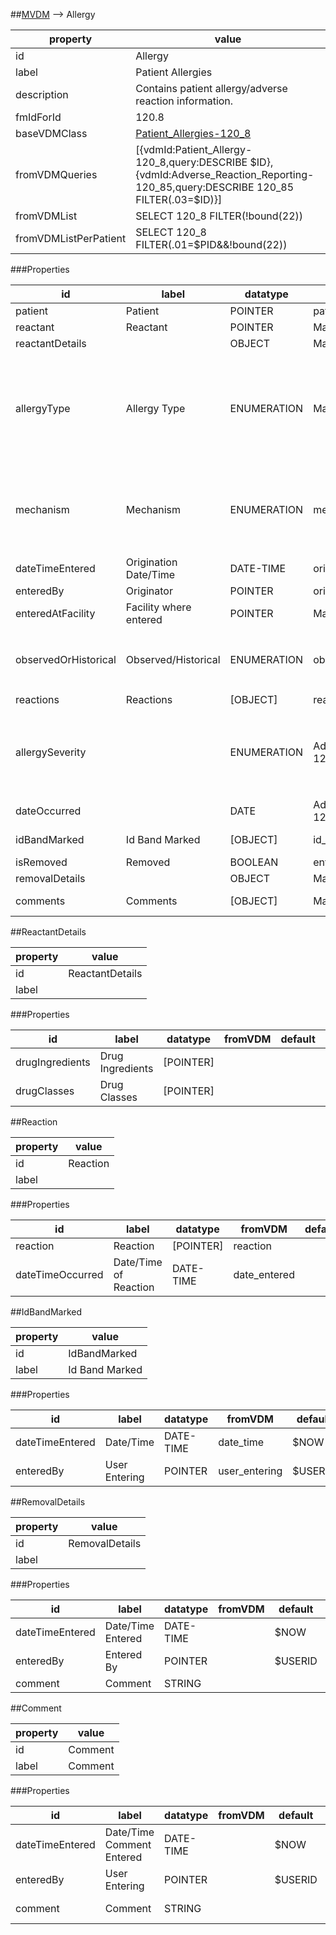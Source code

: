 
##[MVDM](TableOfContent.md) --> Allergy 

 property | value 
--- | --- 
 id | Allergy
 label | Patient Allergies
 description | Contains patient allergy/adverse reaction information.
 fmIdForId | 120.8
 baseVDMClass | [Patient_Allergies-120_8](../VDM/Patient_Allergies-120_8.md)
 fromVDMQueries | [{vdmId:Patient_Allergy-120_8,query:DESCRIBE $ID},{vdmId:Adverse_Reaction_Reporting-120_85,query:DESCRIBE 120_85 FILTER(.03=$ID)}]
 fromVDMList | SELECT 120_8 FILTER(!bound(22))
 fromVDMListPerPatient | SELECT 120_8 FILTER(.01=$PID&&!bound(22))

###Properties

| id | label | datatype | fromVDM | default | range | attributes | 
| --- | --- | --- | --- | --- | --- | --- | 
| patient | Patient | POINTER | patient | $PATIENTID |  |  | 
| reactant | Reactant | POINTER | Mapper |  |  | REQUIRED | 
| reactantDetails |  | OBJECT | Mapper |  | [ReactantDetails](#reactantdetails)  |  | 
| allergyType | Allergy Type | ENUMERATION | Mapper |  | <dl><dt>DRUG</dt><dd>0</dd><dt>DRUG, FOOD</dt><dd>1</dd><dt>FOOD</dt><dd>2</dd><dt>OTHER</dt><dd>3</dd></dl> | REQUIRED | 
| mechanism | Mechanism | ENUMERATION | mechanism |  | <dl><dt>ALLERGY</dt><dd>0</dd><dt>PHARMACOLOGIC</dt><dd>1</dd><dt>UNKNOWN</dt><dd>2</dd></dl> | REQUIRED | 
| dateTimeEntered | Origination Date/Time | DATE-TIME | origination_date_time | $NOW |  |  | 
| enteredBy | Originator | POINTER | originator | $USERID |  |  | 
| enteredAtFacility | Facility where entered | POINTER | Mapper |  |  |  | 
| observedOrHistorical | Observed/Historical | ENUMERATION | observed_historical |  | <dl><dt>OBSERVED</dt><dd>0</dd><dt>HISTORICAL</dt><dd>1</dd></dl> | REQUIRED | 
| reactions | Reactions | [OBJECT] | reactions |  | [Reaction](#reaction)  |  | 
| allergySeverity |  | ENUMERATION | Adverse_Reaction_Reporting-120_85:severity |  | <dl><dt>MILD</dt><dd>0</dd><dt>MODERATE</dt><dd>1</dd><dt>SEVERE</dt><dd>2</dd></dl> |  | 
| dateOccurred |  | DATE | Adverse_Reaction_Reporting-120_85:date_time_of_event |  |  |  | 
| idBandMarked | Id Band Marked | [OBJECT] | id_band_marked |  | [IdBandMarked](#idbandmarked)  | CREATE, UPDATE | 
| isRemoved | Removed | BOOLEAN | entered_in_error |  |  |  | 
| removalDetails |  | OBJECT | Mapper |  | [RemovalDetails](#removaldetails)  |  | 
| comments | Comments | [OBJECT] | Mapper |  | [Comment](#comment)  | CREATE, UPDATE | 

##ReactantDetails 

 property | value 
--- | --- 
 id | ReactantDetails
 label | 

###Properties

| id | label | datatype | fromVDM | default | range | attributes | 
| --- | --- | --- | --- | --- | --- | --- | 
| drugIngredients | Drug Ingredients | [POINTER] |  |  |  |  | 
| drugClasses | Drug Classes | [POINTER] |  |  |  |  | 

##Reaction 

 property | value 
--- | --- 
 id | Reaction
 label | 

###Properties

| id | label | datatype | fromVDM | default | range | attributes | 
| --- | --- | --- | --- | --- | --- | --- | 
| reaction | Reaction | [POINTER] | reaction |  |  |  | 
| dateTimeOccurred | Date/Time of Reaction | DATE-TIME | date_entered |  |  |  | 

##IdBandMarked 

 property | value 
--- | --- 
 id | IdBandMarked
 label | Id Band Marked

###Properties

| id | label | datatype | fromVDM | default | range | attributes | 
| --- | --- | --- | --- | --- | --- | --- | 
| dateTimeEntered | Date/Time | DATE-TIME | date_time | $NOW |  |  | 
| enteredBy | User Entering | POINTER | user_entering | $USERID |  |  | 

##RemovalDetails 

 property | value 
--- | --- 
 id | RemovalDetails
 label | 

###Properties

| id | label | datatype | fromVDM | default | range | attributes | 
| --- | --- | --- | --- | --- | --- | --- | 
| dateTimeEntered | Date/Time Entered | DATE-TIME |  | $NOW |  |  | 
| enteredBy | Entered By | POINTER |  | $USERID |  |  | 
| comment | Comment | STRING |  |  |  |  | 

##Comment 

 property | value 
--- | --- 
 id | Comment
 label | Comment

###Properties

| id | label | datatype | fromVDM | default | range | attributes | 
| --- | --- | --- | --- | --- | --- | --- | 
| dateTimeEntered | Date/Time Comment Entered | DATE-TIME |  | $NOW |  |  | 
| enteredBy | User Entering | POINTER |  | $USERID |  |  | 
| comment | Comment | STRING |  |  |  | REQUIRED, UPDATE | 